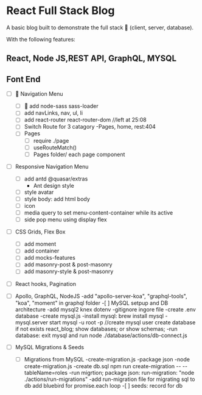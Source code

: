 # React Full Stack Blog

A basic blog built to demonstrate the full stack 🥞 (client, server, database).

With the following features:

## React, Node JS,REST API, GraphQL, MYSQL

## Font End

- [ ] 📝 Navigation Menu

  - [ ] 📝 add node-sass sass-loader
  - [ ] add navLinks, nav, ul, li
  - [ ] add react-router react-router-dom
        //left at 25:08
  - [ ] Switch Route for 3 catagory
        -Pages, home, rest:404
  - [ ] Pages
    - [ ] require ./page
    - [ ] useRouteMatch()
    - [ ] Pages folder/ each page component

- [ ] Responsive Navigation Menu

  - [ ] add antd @quasar/extras
    - Ant design style
  - [ ] style avatar
  - [ ] style body: add html body
  - [ ] icon
  - [ ] media query to set menu-content-container while its active
  - [ ] side pop menu using display flex

- [ ] CSS Grids, Flex Box

  - [ ] add moment
  - [ ] add container
  - [ ] add mocks-features
  - [ ] add masonry-post & post-masonry
  - [ ] add masonry-style & post-masonry

- [ ] React hooks, Pagination

- [ ] Apollo, GraphQL, NodeJS
      -add "apollo-server-koa", "graphql-tools", "koa", "moment" in graphql folder -[ ] MySQL setpup and DB architecture
      -add mysql2 knex dotenv
      -gitignore ingore file
      -create .env database
      -create mysql.js
      -install mysql: brew install mysql
      -mysql.server start
      mysql -u root -p //create mysql user
      create database if not exists react_blog;
      show databases; or show schemas;
      -run database: exit mysql and run node ./database/actions/db-connect.js

- [ ] MySQL Migrations & Seeds

  -[ ] Migrations from MySQL
  -create-migration.js
  -package json -node create-migration.js
  -create db.sql
  npm run create-migration -- --tableName=roles
  -run migrtion; package json: run-migration: "node ./actions/run-migrations"
  -add run-migration file for migrating sql to db
  add bluebird for promise.each loop -[ ] seeds: record for db
